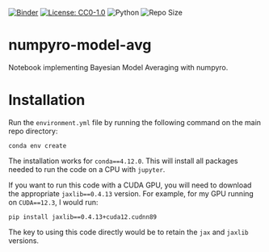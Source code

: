 [![Binder](https://mybinder.org/badge_logo.svg)](https://mybinder.org/v2/gh/edwarddramirez/numpyro-model-avg/HEAD) [![License: CC0-1.0](https://img.shields.io/badge/License-CC0%201.0-brightgreen.svg)](https://creativecommons.org/publicdomain/zero/1.0/legalcode.en) ![Python](https://img.shields.io/badge/python-3.11.4-blue.svg) ![Repo Size](https://img.shields.io/github/repo-size/edwarddramirez/numpyro-model-avg) 

# numpyro-model-avg
Notebook implementing Bayesian Model Averaging with numpyro.

# Installation
Run the `environment.yml` file by running the following command on the main repo directory:
```
conda env create
```
The installation works for `conda==4.12.0`. This will install all packages needed to run the code on a CPU with `jupyter`. 

If you want to run this code with a CUDA GPU, you will need to download the appropriate `jaxlib==0.4.13` version. For example, for my GPU running on `CUDA==12.3`, I would run:
```
pip install jaxlib==0.4.13+cuda12.cudnn89
```
The key to using this code directly would be to retain the `jax` and `jaxlib` versions. 
